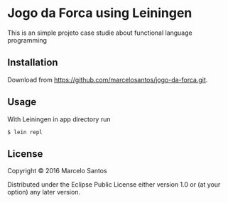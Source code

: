 # Jogo da Forca using Leiningen

This is an simple projeto case studie about functional language programming

## Installation

Download from https://github.com/marcelosantos/jogo-da-forca.git.

## Usage

With Leiningen in app directory run

    $ lein repl

## License

Copyright © 2016 Marcelo Santos

Distributed under the Eclipse Public License either version 1.0 or (at
your option) any later version.
